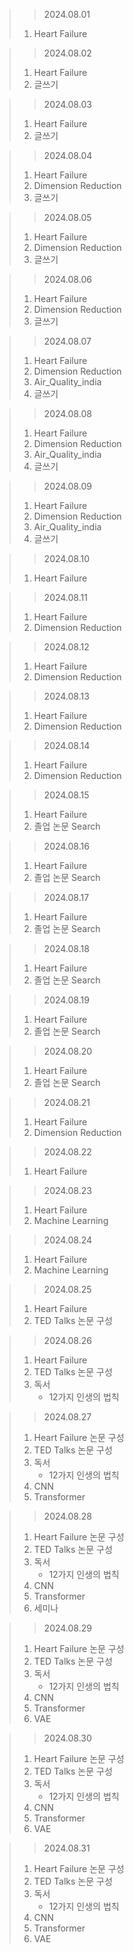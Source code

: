 > > 2024.08.01
> 1. Heart Failure

> > 2024.08.02
> 1. Heart Failure
> 2. 글쓰기

> > 2024.08.03
> 1. Heart Failure
> 2. 글쓰기

> > 2024.08.04
> 1. Heart Failure
> 2. Dimension Reduction
> 3. 글쓰기

> > 2024.08.05
> 1. Heart Failure
> 2. Dimension Reduction
> 3. 글쓰기

> > 2024.08.06
> 1. Heart Failure
> 2. Dimension Reduction
> 3. 글쓰기

> > 2024.08.07
> 1. Heart Failure
> 2. Dimension Reduction
> 3. Air_Quality_india
> 4. 글쓰기

> > 2024.08.08
> 1. Heart Failure
> 2. Dimension Reduction
> 3. Air_Quality_india
> 4. 글쓰기

> > 2024.08.09
> 1. Heart Failure
> 2. Dimension Reduction
> 3. Air_Quality_india
> 4. 글쓰기

> > 2024.08.10
> 1. Heart Failure

> > 2024.08.11
> 1. Heart Failure
> 2. Dimension Reduction

> > 2024.08.12
> 1. Heart Failure
> 2. Dimension Reduction

> > 2024.08.13
> 1. Heart Failure
> 2. Dimension Reduction

> > 2024.08.14
> 1. Heart Failure
> 2. Dimension Reduction

> > 2024.08.15
> 1. Heart Failure
> 2. 졸업 논문 Search

> > 2024.08.16
> 1. Heart Failure
> 2. 졸업 논문 Search

> > 2024.08.17
> 1. Heart Failure
> 2. 졸업 논문 Search

> > 2024.08.18
> 1. Heart Failure
> 2. 졸업 논문 Search

> > 2024.08.19
> 1. Heart Failure
> 2. 졸업 논문 Search

> > 2024.08.20
> 1. Heart Failure
> 2. 졸업 논문 Search

> > 2024.08.21
> 1. Heart Failure
> 2. Dimension Reduction

> > 2024.08.22
> 1. Heart Failure

> > 2024.08.23
> 1. Heart Failure
> 2. Machine Learning

> > 2024.08.24
> 1. Heart Failure
> 2. Machine Learning

> > 2024.08.25
> 1. Heart Failure
> 2. TED Talks 논문 구성

> > 2024.08.26
> 1. Heart Failure
> 2. TED Talks 논문 구성
> 3. 독서
>    - 12가지 인생의 법칙

> > 2024.08.27
> 1. Heart Failure 논문 구성
> 2. TED Talks 논문 구성
> 3. 독서
>    - 12가지 인생의 법칙
> 4. CNN
> 5. Transformer

> > 2024.08.28
> 1. Heart Failure 논문 구성
> 2. TED Talks 논문 구성
> 3. 독서
>    - 12가지 인생의 법칙
> 4. CNN
> 5. Transformer
> 6. 세미나

> > 2024.08.29
> 1. Heart Failure 논문 구성
> 2. TED Talks 논문 구성
> 3. 독서
>    - 12가지 인생의 법칙
> 4. CNN
> 5. Transformer
> 6. VAE

> > 2024.08.30
> 1. Heart Failure 논문 구성
> 2. TED Talks 논문 구성
> 3. 독서
>    - 12가지 인생의 법칙
> 4. CNN
> 5. Transformer
> 6. VAE

> > 2024.08.31
> 1. Heart Failure 논문 구성
> 2. TED Talks 논문 구성
> 3. 독서
>    - 12가지 인생의 법칙
> 4. CNN
> 5. Transformer
> 6. VAE

